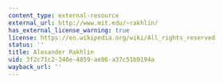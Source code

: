 ```yaml
---
content_type: external-resource
external_url: http://www.mit.edu/~rakhlin/
has_external_license_warning: true
license: https://en.wikipedia.org/wiki/All_rights_reserved
status: ''
title: Alexander Rakhlin
uid: 3f2c71c2-348e-4859-ae86-a37c51b9194a
wayback_url: ''
---
```

